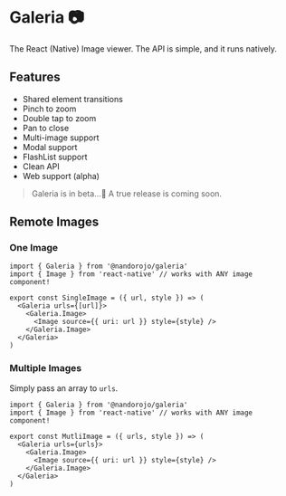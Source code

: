 # Galeria 📷

The React (Native) Image viewer. The API is simple, and it runs natively.

## Features

 - Shared element transitions
 - Pinch to zoom
 - Double tap to zoom
 - Pan to close
 - Multi-image support
 - Modal support
 - FlashList support
 - Clean API
 - Web support (alpha)

> Galeria is in beta...🚧 A true release is coming soon.

## Remote Images

### One Image

```tsx
import { Galeria } from '@nandorojo/galeria'
import { Image } from 'react-native' // works with ANY image component!

export const SingleImage = ({ url, style }) => (
  <Galeria urls={[url]}>
    <Galeria.Image>
      <Image source={{ uri: url }} style={style} />
    </Galeria.Image>
  </Galeria>
)
```

### Multiple Images

Simply pass an array to `urls`.

```tsx
import { Galeria } from '@nandorojo/galeria'
import { Image } from 'react-native' // works with ANY image component!

export const MutliImage = ({ urls, style }) => (
  <Galeria urls={urls}>
    <Galeria.Image>
      <Image source={{ uri: url }} style={style} />
    </Galeria.Image>
  </Galeria>
)
```
